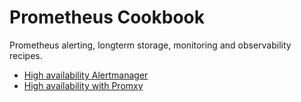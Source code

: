 # Prometheus Cookbook

Prometheus alerting, longterm storage, monitoring and observability recipes.

-  [High availability Alertmanager](ha-alertmanager/)
-  [High availability with Promxy](ha-with-promxy/)
